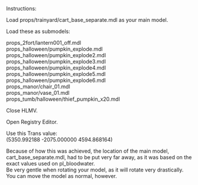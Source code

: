 Instructions:

Load props/trainyard/cart_base_separate.mdl as your main model.

Load these as submodels:

props_2fort/lantern001_off.mdl<br>
props_halloween/pumpkin_explode.mdl<br>
props_halloween/pumpkin_explode2.mdl<br>
props_halloween/pumpkin_explode3.mdl<br>
props_halloween/pumpkin_explode4.mdl<br>
props_halloween/pumpkin_explode5.mdl<br>
props_halloween/pumpkin_explode6.mdl<br>
props_manor/chair_01.mdl<br>
props_manor/vase_01.mdl<br>
props_tumb/halloween/thief_pumpkin_x20.mdl

Close HLMV.

Open Registry Editor.

Use this Trans value:<br>
(5350.992188 -2075.000000 4594.868164)

Because of how this was achieved, the location of the main model, cart_base_separate.mdl, had to be put very far away, as it was based on the exact values used on pl_bloodwater.<br>
Be very gentle when rotating your model, as it will rotate very drastically. You can move the model as normal, however.